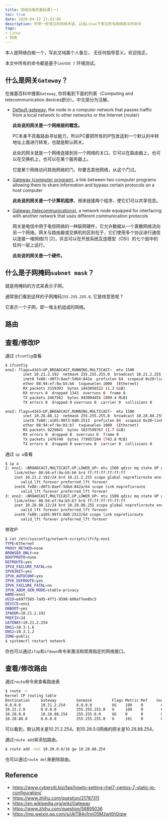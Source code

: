 ```yaml
---
title: 网络白痴的基础课(一)
toc: true
date: 2020-04-12 17:43:00
description: 列举一些常见的网络术语，以及Linux下常见的与网络相关的命令
tags:
- Linux
- 网络
---
```


本人是网络白痴一个，写此文纯属个人备忘， 无任何指导意义。欢迎指正。

本文中所有的命令都是基于`CentOS 7` 环境测试。

## 什么是网关`Gateway`？

在维基百科中搜索`Gateway`, 你将看到下面的列表（Computing and telecommunication devices部分）。中文部分为注解。

- [Default gateway](https://en.wikipedia.org/wiki/Default_gateway), the node in a computer network that passes traffic from a local network to other networks or the Internet (router)

  **此处说的网关是一个网络层的概念。**

  PC本身不具备路由寻址能力，所以PC要把所有的IP包发送到一个默认的中转地址上面进行转发，也就是默认网关。

  此处的网关就是一个网络连接到另一个网络的关口。它可以在路由器上，也可以在交换机上，也可以在某个服务器上。

  它是某个网络访问其他网络的门，你要去其他网络，从这个门过。

- [Gateway (computer program)](https://en.wikipedia.org/wiki/Gateway_(computer_program)), a link between two computer programs allowing them to share information and bypass certain protocols on a host computer

  **此处说的网关是一个计算机程序**，用来链接两个程序，使它们可以共享信息。

- [Gateway (telecommunications)](https://en.wikipedia.org/wiki/Gateway_(telecommunications)), a network node equipped for interfacing with another network that uses different communication protocols

  网关是电信中用于电信网络的一种联网硬件，它允许数据从一个离散网络流向另一个网络。网关与路由器或交换机的区别在于，它们使用多个协议进行通信以连接一堆网络[1] [2]，并且可以在开放系统互连模型（OSI）的七个层中的任何一层上运行。

  **此处说的网关是一个硬件。**

## 什么是子网掩码`subnet mask`？

就是用掩码的方式来表示子网。

通常我们看到这样的子网掩码`255.255.255.0`, 它是啥意思呢？

它表示一个子网，即一堆主机组成的网络。



## 路由

## 查看/修改IP

通过 `ifconfig`查看

```bash
$ ifconfig
eno1: flags=4163<UP,BROADCAST,RUNNING,MULTICAST>  mtu 1500
        inet 10.21.2.192  netmask 255.255.255.0  broadcast 10.21.2.255
        inet6 fe80::d0f3:8aef:5db4:842a  prefixlen 64  scopeid 0x20<link>
        ether 08:94:ef:9a:b5:b6  txqueuelen 1000  (Ethernet)
        RX packets 3159393  bytes 1443056522 (1.3 GiB)
        RX errors 0  dropped 1343  overruns 0  frame 0
        TX packets 2467562  bytes 943094455 (899.4 MiB)
        TX errors 0  dropped 0 overruns 0  carrier 0  collisions 0

eno2: flags=4163<UP,BROADCAST,RUNNING,MULTICAST>  mtu 1500
        inet 10.28.88.12  netmask 255.255.255.0  broadcast 10.28.88.255
        inet6 fe80::a105:98f3:8d0:2513  prefixlen 64  scopeid 0x20<link>
        ether 08:94:ef:9a:b5:b7  txqueuelen 1000  (Ethernet)
        RX packets 9229041  bytes 1837599767 (1.7 GiB)
        RX errors 0  dropped 0  overruns 0  frame 0
        TX packets 1476740  bytes 779957204 (743.8 MiB)
        TX errors 0  dropped 0 overruns 0  carrier 0  collisions 0

```

通过 `ip a`查看

```bash
$ ip a
2: eno1: <BROADCAST,MULTICAST,UP,LOWER_UP> mtu 1500 qdisc mq state UP group default qlen 1000
    link/ether 08:94:ef:9a:b5:b6 brd ff:ff:ff:ff:ff:ff
    inet 10.21.2.192/24 brd 10.21.2.255 scope global noprefixroute eno1
       valid_lft forever preferred_lft forever
    inet6 fe80::d0f3:8aef:5db4:842a/64 scope link noprefixroute 
       valid_lft forever preferred_lft forever
3: eno2: <BROADCAST,MULTICAST,UP,LOWER_UP> mtu 1500 qdisc mq state UP group default qlen 1000
    link/ether 08:94:ef:9a:b5:b7 brd ff:ff:ff:ff:ff:ff
    inet 10.28.88.12/24 brd 10.28.88.255 scope global noprefixroute eno2
       valid_lft forever preferred_lft forever
    inet6 fe80::a105:98f3:8d0:2513/64 scope link noprefixroute 
       valid_lft forever preferred_lft forever
```

修改IP

```bash
$ cat /etc/sysconfig/network-scripts/ifcfg-eno1
TYPE=Ethernet
PROXY_METHOD=none
BROWSER_ONLY=no
BOOTPROTO=none
DEFROUTE=yes
IPV4_FAILURE_FATAL=no
IPV6INIT=yes
IPV6_AUTOCONF=yes
IPV6_DEFROUTE=yes
IPV6_FAILURE_FATAL=no
IPV6_ADDR_GEN_MODE=stable-privacy
NAME=eno1
UUID=e6977585-7a95-4ff1-9598-b06af7ee8bc5
DEVICE=eno1
ONBOOT=yes
IPADDR=10.21.2.192
PREFIX=24
GATEWAY=10.21.2.254
DNS1=10.3.1.6
DNS2=10.3.1.2
ZONE=public
$ systemctl restart network
```

你也可以通过`ifup`和`ifdown`命令来激活和禁用指定的网络接口。

## 查看/修改路由

通过`route`命令来查看路由表

```bash
$ route -n
Kernel IP routing table
Destination     Gateway         Genmask         Flags Metric Ref    Use Iface
0.0.0.0         10.21.2.254     0.0.0.0         UG    100    0        0 eno1
10.21.2.0       0.0.0.0         255.255.255.0   U     100    0        0 eno1
10.28.0.0       10.28.88.254    255.255.0.0     UG    0      0        0 eno2
10.28.88.0      0.0.0.0         255.255.255.0   U     101    0        0 eno2
```

可以看到，默认网关是10.21.2.254。到10.28.0.0网络的网关是10.28.88.254。

通过`route add`来添加路由。

```bash
$ route add -net 10.28.0.0/16 gw 10.28.88.254
```

也可以通过`route del`来删除路由。

## Reference

- https://www.cyberciti.biz/faq/howto-setting-rhel7-centos-7-static-ip-configuration/
- https://www.zhihu.com/question/21787311
- https://en.wikipedia.org/wiki/Gateway
- https://www.zhihu.com/question/56895036
- https://mp.weixin.qq.com/s/jAITB4o1nnO5M2wt0hDqjw